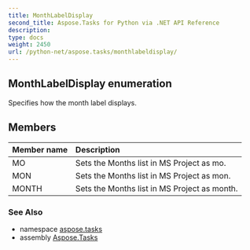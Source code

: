 ```yaml
---
title: MonthLabelDisplay
second_title: Aspose.Tasks for Python via .NET API Reference
description: 
type: docs
weight: 2450
url: /python-net/aspose.tasks/monthlabeldisplay/
---
```


## MonthLabelDisplay enumeration

Specifies how the month label displays.

## Members
| Member name | Description |
| :- | :- |
|MO|Sets the Months list in MS Project as mo.|
|MON|Sets the Months list in MS Project as mon.|
|MONTH|Sets the Months list in MS Project as month.|

### See Also

* namespace [aspose.tasks](/tasks/python-net/aspose.tasks/)
* assembly [Aspose.Tasks](/tasks/python-net/)

